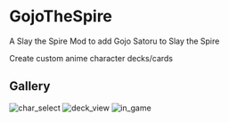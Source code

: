 # GojoTheSpire
A Slay the Spire Mod to add Gojo Satoru to Slay the Spire

Create custom anime character decks/cards

## Gallery

![char_select](https://cdn.discordapp.com/attachments/746519006961336370/1011124804423786516/gojo_char_select.jpg)
![deck_view](https://cdn.discordapp.com/attachments/746519006961336370/1011125345145077811/unknown.png)
![in_game](https://cdn.discordapp.com/attachments/746519006961336370/1011125247824629791/unknown.png)
